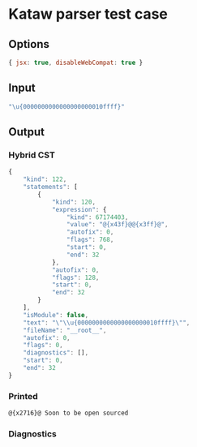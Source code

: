 # Kataw parser test case

## Options

`````js
{ jsx: true, disableWebCompat: true }
`````

## Input

`````js
"\u{0000000000000000000010ffff}"
`````

## Output

### Hybrid CST

```javascript
{
    "kind": 122,
    "statements": [
        {
            "kind": 120,
            "expression": {
                "kind": 67174403,
                "value": "@{x43f}@@{x3ff}@",
                "autofix": 0,
                "flags": 768,
                "start": 0,
                "end": 32
            },
            "autofix": 0,
            "flags": 128,
            "start": 0,
            "end": 32
        }
    ],
    "isModule": false,
    "text": "\"\\u{0000000000000000000010ffff}\"",
    "fileName": "__root__",
    "autofix": 0,
    "flags": 0,
    "diagnostics": [],
    "start": 0,
    "end": 32
}
```

### Printed

```javascript
@{x2716}@ Soon to be open sourced
```

### Diagnostics

```javascript

```

